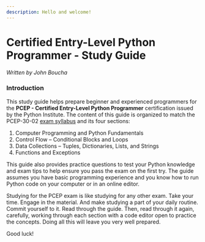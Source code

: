 ```yaml
---
description: Hello and welcome!
---
```


# Certified Entry-Level Python Programmer - Study Guide

_Written by John Boucha_

### Introduction

This study guide helps prepare beginner and experienced programmers for the **PCEP - Certified Entry-Level Python Programmer** certification issued by the Python Institute. The content of this guide is organized to match the PCEP-30-02 [exam syllabus](https://pythoninstitute.org/assets/627e61bc29de3989767095.pdf) and its four sections:

1. Computer Programming and Python Fundamentals
2. Control Flow – Conditional Blocks and Loops
3. Data Collections – Tuples, Dictionaries, Lists, and Strings
4. Functions and Exceptions

This guide also provides practice questions to test your Python knowledge and exam tips to help ensure you pass the exam on the first try. The guide assumes you have basic programming experience and you know how to run Python code on your computer or in an online editor.

Studying for the PCEP exam is like studying for any other exam. Take your time. Engage in the material. And make studying a part of your daily routine. Commit yourself to it. Read through the guide. Then, read through it again, carefully, working through each section with a code editor open to practice the concepts. Doing all this will leave you very well prepared.

Good luck!

